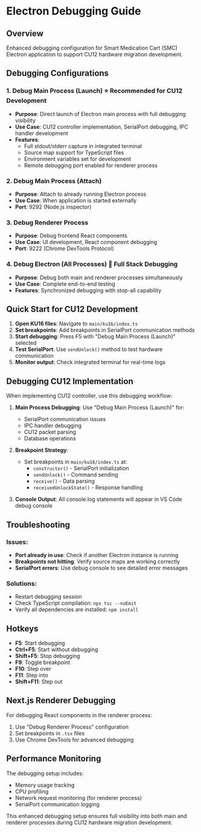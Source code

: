 # Electron Debugging Guide

## Overview

Enhanced debugging configuration for Smart Medication Cart (SMC) Electron application to support CU12 hardware migration development.

## Debugging Configurations

### 1. Debug Main Process (Launch) ⭐ **Recommended for CU12 Development**
- **Purpose**: Direct launch of Electron main process with full debugging visibility
- **Use Case**: CU12 controller implementation, SerialPort debugging, IPC handler development
- **Features**:
  - Full stdout/stderr capture in integrated terminal
  - Source map support for TypeScript files
  - Environment variables set for development
  - Remote debugging port enabled for renderer process

### 2. Debug Main Process (Attach)
- **Purpose**: Attach to already running Electron process
- **Use Case**: When application is started externally
- **Port**: 9292 (Node.js inspector)

### 3. Debug Renderer Process
- **Purpose**: Debug frontend React components
- **Use Case**: UI development, React component debugging
- **Port**: 9222 (Chrome DevTools Protocol)

### 4. Debug Electron (All Processes) 🚀 **Full Stack Debugging**
- **Purpose**: Debug both main and renderer processes simultaneously
- **Use Case**: Complete end-to-end testing
- **Features**: Synchronized debugging with stop-all capability

## Quick Start for CU12 Development

1. **Open KU16 files**: Navigate to `main/ku16/index.ts`
2. **Set breakpoints**: Add breakpoints in SerialPort communication methods
3. **Start debugging**: Press F5 with "Debug Main Process (Launch)" selected
4. **Test SerialPort**: Use `sendUnlock()` method to test hardware communication
5. **Monitor output**: Check integrated terminal for real-time logs

## Debugging CU12 Implementation

When implementing CU12 controller, use this debugging workflow:

1. **Main Process Debugging**: Use "Debug Main Process (Launch)" for:
   - SerialPort communication issues
   - IPC handler debugging
   - CU12 packet parsing
   - Database operations

2. **Breakpoint Strategy**:
   - Set breakpoints in `main/ku16/index.ts` at:
     - `constructor()` - SerialPort initialization
     - `sendUnlock()` - Command sending
     - `receive()` - Data parsing
     - `receivedUnlockState()` - Response handling

3. **Console Output**: All console.log statements will appear in VS Code debug console

## Troubleshooting

### Issues:
- **Port already in use**: Check if another Electron instance is running
- **Breakpoints not hitting**: Verify source maps are working correctly
- **SerialPort errors**: Use debug console to see detailed error messages

### Solutions:
- Restart debugging session
- Check TypeScript compilation: `npx tsc --noEmit`
- Verify all dependencies are installed: `npm install`

## Hotkeys

- **F5**: Start debugging
- **Ctrl+F5**: Start without debugging
- **Shift+F5**: Stop debugging
- **F9**: Toggle breakpoint
- **F10**: Step over
- **F11**: Step into
- **Shift+F11**: Step out

## Next.js Renderer Debugging

For debugging React components in the renderer process:
1. Use "Debug Renderer Process" configuration
2. Set breakpoints in `.tsx` files
3. Use Chrome DevTools for advanced debugging

## Performance Monitoring

The debugging setup includes:
- Memory usage tracking
- CPU profiling
- Network request monitoring (for renderer process)
- SerialPort communication logging

This enhanced debugging setup ensures full visibility into both main and renderer processes during CU12 hardware migration development.